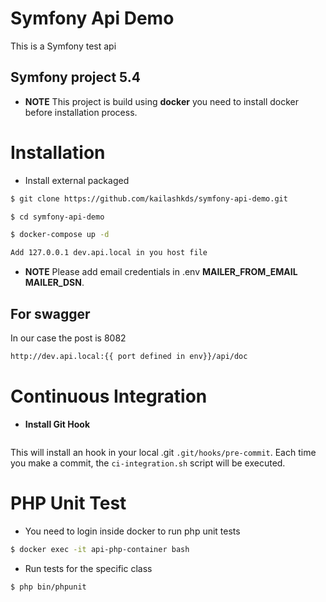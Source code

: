 Symfony  Api Demo
==========
This is a Symfony test api

Symfony project 5.4
-------------------
  * **NOTE**
  This project is build using **docker** you need to install docker before installation process.

# Installation

* Install external packaged
``` bash
$ git clone https://github.com/kailashkds/symfony-api-demo.git
```
``` bash
$ cd symfony-api-demo
```
``` bash
$ docker-compose up -d
```
``` bash
Add 127.0.0.1 dev.api.local in you host file
```
* **NOTE**
Please add email credentials in .env  **MAILER_FROM_EMAIL** **MAILER_DSN**.
  
## For swagger 
In our case the post is 8082
``` bash
http://dev.api.local:{{ port defined in env}}/api/doc
```

# Continuous Integration

* **Install Git Hook**
``` bash

```
This will install an hook in your local .git `.git/hooks/pre-commit`. Each time you make a commit, the `ci-integration.sh` script will be executed.

# PHP Unit Test
* You need to login inside docker to run php unit tests
``` bash
$ docker exec -it api-php-container bash
```
* Run tests for the specific class
``` bash
$ php bin/phpunit
```
